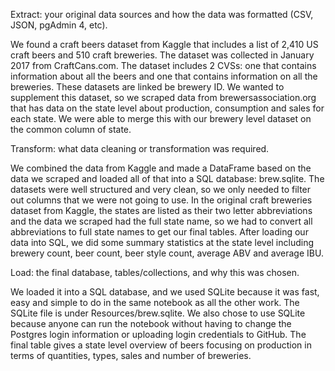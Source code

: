 Extract: your original data sources and how the data was formatted (CSV, JSON, pgAdmin 4, etc).

We found a craft beers dataset from Kaggle that includes a list of 2,410 US craft beers and 510 craft breweries. The dataset was collected in January 2017 from CraftCans.com. The dataset includes 2 CVSs: one that contains information about all the beers and one that contains information on all the breweries. These datasets are linked be brewery ID. We wanted to supplement this dataset, so we scraped data from brewersassociation.org that has data on the state level about production, consumption and sales for each state. We were able to merge this with our brewery level dataset on the common column of state.

Transform: what data cleaning or transformation was required.

We combined the data from Kaggle and made a DataFrame based on the data we scraped and loaded all of that into a SQL database: brew.sqlite. The datasets were well structured and very clean, so we only needed to filter out columns that we were not going to use. In the original craft breweries dataset from Kaggle, the states are listed as their two letter abbreviations and the data we scraped had the full state name, so we had to convert all abbreviations to full state names to get our final tables. After loading our data into SQL, we did some summary statistics at the state level including brewery count, beer count, beer style count, average ABV and average IBU. 

Load: the final database, tables/collections, and why this was chosen.

We loaded it into a SQL database, and we used SQLite because it was fast, easy and simple to do in the same notebook as all the other work. The SQLite file is under Resources/brew.sqlite. We also chose to use SQLite because anyone can run the notebook without having to change the Postgres login information or uploading login credentials to GitHub. The final table gives a state level overview of beers focusing on production in terms of quantities, types, sales and number of breweries. 



